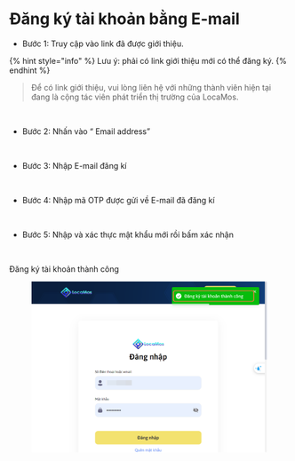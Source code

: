 # Đăng ký tài khoản bằng E-mail

* Bước 1: Truy cập vào link đã được giới thiệu.

{% hint style="info" %}
Lưu ý: phải có link giới thiệu mới có thể đăng ký.
{% endhint %}

> Để có link giới thiệu, vui lòng liên hệ với những thành viên hiện tại đang là cộng tác viên phát triển thị trường của LocaMos.

<figure><img src="https://images.tango.us/workflows/f33b3c5f-d5a3-41ed-85cf-ac6f2edbb9b3/steps/01df69a0-20f1-4e15-aa67-4997b6641774/8a809441-4adc-4492-ac1e-21db947ebdcb.png?mark-x=335&#x26;mark-y=626&#x26;m64=aHR0cHM6Ly9pbWFnZXMudGFuZ28udXMvc3RhdGljL2JsYW5rLnBuZz9tYXNrPWNvcm5lcnMmYm9yZGVyPTQlMkNGRjc0NDImdz0zNDgmaD0zNiZmaXQ9Y3JvcCZjb3JuZXItcmFkaXVzPTEw" alt=""><figcaption></figcaption></figure>

* Bước 2: Nhấn vào “ Email address”

<figure><img src="https://images.tango.us/workflows/e3d1e6ee-8ae5-41b2-a958-d891c37e126c/steps/02eaed9c-ea41-42d5-b9b8-c313faa15ada/5d824845-7798-48f5-a553-22f24253e8bf.png?mark-x=670&#x26;mark-y=427&#x26;m64=aHR0cHM6Ly9pbWFnZXMudGFuZ28udXMvc3RhdGljL2JsYW5rLnBuZz9tYXNrPWNvcm5lcnMmYm9yZGVyPTQlMkNGRjc0NDImdz0xMjcmaD0zNCZmaXQ9Y3JvcCZjb3JuZXItcmFkaXVzPTEw" alt=""><figcaption></figcaption></figure>

* Bước 3: Nhập E-mail đăng kí

<figure><img src="https://images.tango.us/workflows/e3d1e6ee-8ae5-41b2-a958-d891c37e126c/steps/72fe152c-8244-4623-bb21-09011465a6d4/41ed68fc-f80c-4ebb-939c-1da4997cabee.png?mark-x=364&#x26;mark-y=690&#x26;m64=aHR0cHM6Ly9pbWFnZXMudGFuZ28udXMvc3RhdGljL2JsYW5rLnBuZz9tYXNrPWNvcm5lcnMmYm9yZGVyPTQlMkNGRjc0NDImdz01MjQmaD03NiZmaXQ9Y3JvcCZjb3JuZXItcmFkaXVzPTEw" alt=""><figcaption></figcaption></figure>

* Bước 4: Nhập mã OTP được gửi về E-mail đã đăng kí

<figure><img src="https://images.tango.us/workflows/e3d1e6ee-8ae5-41b2-a958-d891c37e126c/steps/df0f7d76-2d94-4a0b-85d1-95bb8b85aec3/ef5181fb-05a3-4931-88be-28d0b233bcb2.png?mark-x=441&#x26;mark-y=630&#x26;m64=aHR0cHM6Ly9pbWFnZXMudGFuZ28udXMvc3RhdGljL2JsYW5rLnBuZz9tYXNrPWNvcm5lcnMmYm9yZGVyPTQlMkNGRjc0NDImdz0zNzAmaD03NiZmaXQ9Y3JvcCZjb3JuZXItcmFkaXVzPTEw" alt=""><figcaption></figcaption></figure>

* Bước 5: Nhập và xác thực mật khẩu mới rồi bấm xác nhận

<figure><img src="https://images.tango.us/workflows/e3d1e6ee-8ae5-41b2-a958-d891c37e126c/steps/80f6721b-c26e-45b8-af6c-7d8133bf2284/b410478e-fd90-4bfc-be21-3976f0e87577.png?mark-x=364&#x26;mark-y=717&#x26;m64=aHR0cHM6Ly9pbWFnZXMudGFuZ28udXMvc3RhdGljL2JsYW5rLnBuZz9tYXNrPWNvcm5lcnMmYm9yZGVyPTQlMkNGRjc0NDImdz01MjQmaD03NiZmaXQ9Y3JvcCZjb3JuZXItcmFkaXVzPTEw" alt=""><figcaption></figcaption></figure>

Đăng ký tài khoản thành công

<figure><img src="../../../../.gitbook/assets/image (54).png" alt=""><figcaption></figcaption></figure>
